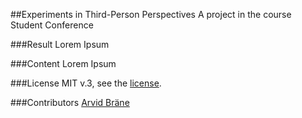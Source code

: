 ##Experiments in Third-Person Perspectives
A project in the course Student Conference


###Result
Lorem Ipsum


###Content
Lorem Ipsum


###License
MIT v.3, see the [license](https://github.com/Kodagrux/MeshNet/blob/master/LICENSE.txt). 


###Contributors
[Arvid Bräne](http://arvidbrane.com)


